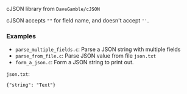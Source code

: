 cJSON library from ``DaveGamble/cJSON``

cJSON accepts ``""`` for field name, and doesn't accept ``''``.

### Examples

* ``parse_multiple_fields.c``: Parse a JSON string with multiple fields
* ``parse_from_file.c``: Parse JSON value from file ``json.txt``
* ``form_a_json.c``: Form a JSON string to print out.

``json.txt``:

```
{"string": "Text"}
```